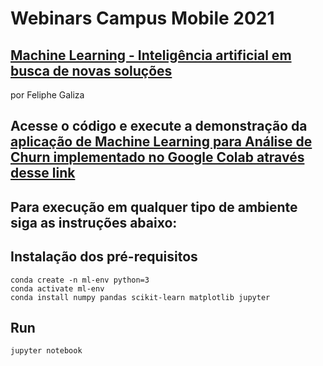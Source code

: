 # Webinars Campus Mobile 2021

## [Machine Learning - Inteligência artificial em busca de novas soluções](https://www.youtube.com/watch?v=eTE3dn4hty8)

por Feliphe Galiza

## Acesse o código e execute a demonstração da [aplicação de Machine Learning para Análise de Churn implementado no Google Colab através desse link](https://colab.research.google.com/github/beonclaro/Campus-Mobile/blob/master/Machine-Learning/churn_analysis_campus_mobile.ipynb)

## Para execução em qualquer tipo de ambiente siga as instruções abaixo:

## Instalação dos pré-requisitos

```shell
conda create -n ml-env python=3
conda activate ml-env
conda install numpy pandas scikit-learn matplotlib jupyter
```

## Run

```shell
jupyter notebook
```
